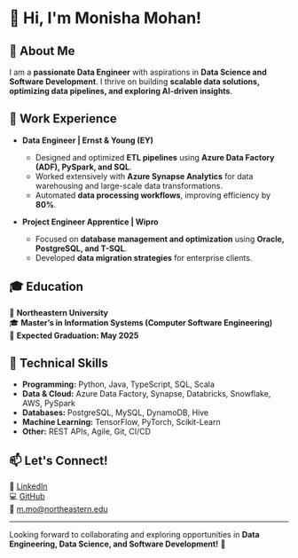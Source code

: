 # 👋 Hi, I'm Monisha Mohan!  

## 🚀 About Me  
I am a **passionate Data Engineer** with aspirations in **Data Science and Software Development**. I thrive on building **scalable data solutions, optimizing data pipelines, and exploring AI-driven insights**.  

## 💼 Work Experience  
- **Data Engineer | Ernst & Young (EY)**  
  - Designed and optimized **ETL pipelines** using **Azure Data Factory (ADF), PySpark, and SQL**.  
  - Worked extensively with **Azure Synapse Analytics** for data warehousing and large-scale data transformations.  
  - Automated **data processing workflows**, improving efficiency by **80%**.  

- **Project Engineer Apprentice | Wipro**  
  - Focused on **database management and optimization** using **Oracle, PostgreSQL, and T-SQL**.  
  - Developed **data migration strategies** for enterprise clients.  

## 🎓 Education  
📍 **Northeastern University**  
🎓 **Master’s in Information Systems (Computer Software Engineering)**  
📅 **Expected Graduation: May 2025**  

## 🔧 Technical Skills  
- **Programming:** Python, Java, TypeScript, SQL, Scala  
- **Data & Cloud:** Azure Data Factory, Synapse, Databricks, Snowflake, AWS, PySpark  
- **Databases:** PostgreSQL, MySQL, DynamoDB, Hive  
- **Machine Learning:** TensorFlow, PyTorch, Scikit-Learn  
- **Other:** REST APIs, Agile, Git, CI/CD  

## 📫 Let's Connect!  
🔗 [LinkedIn](https://www.linkedin.com/in/monisham29/)  
💻 [GitHub](https://github.com/Monisha-NEU)  
📧 m.mo@northeastern.edu  

---

Looking forward to collaborating and exploring opportunities in **Data Engineering, Data Science, and Software Development!** 🚀  

